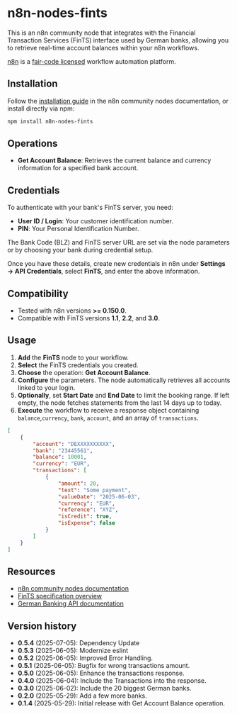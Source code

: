 # n8n-nodes-fints

This is an n8n community node that integrates with the Financial Transaction Services (FinTS) interface used by German banks, allowing you to retrieve real-time account balances within your n8n workflows.

[n8n](https://n8n.io/) is a [fair-code licensed](https://docs.n8n.io/reference/license/) workflow automation platform.

## Installation

Follow the [installation guide](https://docs.n8n.io/integrations/community-nodes/installation/) in the n8n community nodes documentation, or install directly via npm:

```bash
npm install n8n-nodes-fints
```

## Operations

- **Get Account Balance**: Retrieves the current balance and currency information for a specified bank account.

## Credentials

To authenticate with your bank's FinTS server, you need:
- **User ID / Login**: Your customer identification number.
- **PIN**: Your Personal Identification Number.

The Bank Code (BLZ) and FinTS server URL are set via the node parameters or by choosing your bank during credential setup.

Once you have these details, create new credentials in n8n under **Settings → API Credentials**, select **FinTS**, and enter the above information.

## Compatibility

- Tested with n8n versions **>= 0.150.0**.
- Compatible with FinTS versions **1.1**, **2.2**, and **3.0**.

## Usage

1. **Add** the **FinTS** node to your workflow.
2. **Select** the FinTS credentials you created.
3. **Choose** the operation: **Get Account Balance**.
4. **Configure** the parameters. The node automatically retrieves all accounts linked to your login.
5. **Optionally**, set **Start Date** and **End Date** to limit the booking range. If left empty, the node fetches statements from the last 14 days up to today.
6. **Execute** the workflow to receive a response object containing `balance`,`currency`, `bank`, `account`, and an array of `transactions`.

```json
[
	{
		"account": "DEXXXXXXXXXX",
		"bank": "23445561",
		"balance": 10001,
		"currency": "EUR",
		"transactions": [
			{
				"amount": 20,
				"text": "Some payment",
				"valueDate": "2025-06-03",
				"currency": "EUR",
				"reference": "XYZ",
				"isCredit": true,
				"isExpense": false
			}
		]
	}
]
```

## Resources

* [n8n community nodes documentation](https://docs.n8n.io/integrations/#community-nodes)
* [FinTS specification overview](https://www.fints.org/fints-3-2-1)
* [German Banking API documentation](https://www.banking-api.de)

## Version history
- **0.5.4** (2025-07-05): Dependency Update
- **0.5.3** (2025-06-05): Modernize eslint
- **0.5.2** (2025-06-05): Improved Error Handling.
- **0.5.1** (2025-06-05): Bugfix for wrong transactions amount.
- **0.5.0** (2025-06-05): Enhance the transactions response.
- **0.4.0** (2025-06-04): Include the Transactions into the response.
- **0.3.0** (2025-06-02): Include the 20 biggest German banks.
- **0.2.0** (2025-05-29): Add a few more banks.
- **0.1.4** (2025-05-29): Initial release with Get Account Balance operation.
